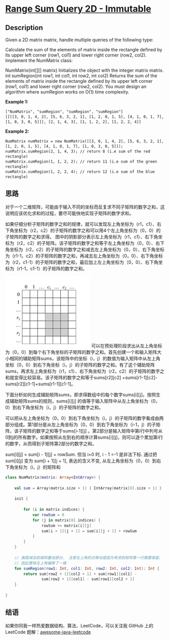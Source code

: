 # [Range Sum Query 2D - Immutable][title]

## Description

Given a 2D matrix matrix, handle multiple queries of the following type:

Calculate the sum of the elements of matrix inside the rectangle defined by its upper left corner (row1, col1) and lower
right corner (row2, col2).
Implement the NumMatrix class:

NumMatrix(int[][] matrix) Initializes the object with the integer matrix matrix.
int sumRegion(int row1, int col1, int row2, int col2) Returns the sum of the elements of matrix inside the rectangle
defined by its upper left corner (row1, col1) and lower right corner (row2, col2).
You must design an algorithm where sumRegion works on O(1) time complexity.

**Example 1:**

```
["NumMatrix", "sumRegion", "sumRegion", "sumRegion"]
[[[[3, 0, 1, 4, 2], [5, 6, 3, 2, 1], [1, 2, 0, 1, 5], [4, 1, 0, 1, 7], [1, 0, 3, 0, 5]]], [2, 1, 4, 3], [1, 1, 2, 2], [1, 2, 2, 4]]
```

**Example 2:**

```
NumMatrix numMatrix = new NumMatrix([[3, 0, 1, 4, 2], [5, 6, 3, 2, 1], [1, 2, 0, 1, 5], [4, 1, 0, 1, 7], [1, 0, 3, 0, 5]]);
numMatrix.sumRegion(2, 1, 4, 3); // return 8 (i.e sum of the red rectangle)
numMatrix.sumRegion(1, 1, 2, 2); // return 11 (i.e sum of the green rectangle)
numMatrix.sumRegion(1, 2, 2, 4); // return 12 (i.e sum of the blue rectangle)
```

## 思路

对于一个二维矩阵，可能由于输入不同的坐标而反复求不同子矩阵的数字之和，这说明应该优化求和的过程，要尽可能快地实现子矩阵的数字求和。

如果仔细分析子矩阵的数字之和的规律，就可以发现左上角坐标为（r1，c1）、右下角坐标为（r2，c2）的子矩阵的数字之和可以用4个左上角坐标为（0，0）的子矩阵的数字之和求得。
图中的阴影部分表示左上角坐标为（r1，c1）、右下角坐标为（r2，c2）的子矩阵。该子矩阵的数字之和等于左上角坐标为（0，0）、右下角坐标为（r2，c2）的子矩阵的数字之和减去左上角坐标为（0，0）、右下角坐标为（r1-1，c2）的子矩阵的数字之和，再减去左上角坐标为（0，0）、右下角坐标为（r2，c1-1）的子矩阵的数字之和，最后加上左上角坐标为（0，0）、右下角坐标为（r1-1，c1-1）的子矩阵的数字之和。

![image](img.png)
可以在预处理阶段求出从左上角坐标为（0，0）到每个右下角坐标的子矩阵的数字之和。首先创建一个和输入矩阵大小相同的辅助矩阵sums，该矩阵中的坐标（i，j）的数值为输入矩阵中从左上角坐标（0，0）到右下角坐标（i，j）的子矩阵的数字之和。有了这个辅助矩阵sums，再求左上角坐标为（r1，c1）、右下角坐标为（r2，c2）的子矩阵的数字之和就变得比较容易。该子矩阵的数字之和等于sums[r2][c2]
+sums[r1-1][c2]-sums[r2][c1-1]+sums[r1-1][c1-1]。

下面分析如何生成辅助矩阵sums，即求得数组中的每个数字sums[i][j]。按照生成辅助矩阵sums的规则，sums[i][j]
的值等于输入矩阵中从左上角坐标为（0，0）到右下角坐标为（i，j）的子矩阵的数字之和。

可以把从左上角坐标为（0，0）到右下角坐标为（i，j）的子矩阵的数字看成由两部分组成。第1部分是从左上角坐标为（0，0）到右下角坐标为（i-1，j）的子矩阵，该子矩阵的数字之和等于sums[i-1][j]
。第2部分是输入矩阵中第i行中列号从0到j的所有数字。如果按照从左到右的顺序计算sums[i][j]，则可以逐个累加第i行的数字，从而得到子矩阵第2部分的数字之和。

sum[i][j] = sum[i - 1][j] + rowSum. 但当 i=0 时, i - 1 =-1 是非法下标. 通过把 sum[i][j] 变为 sum[i + 1][j + 1], 表达的含义不变, 从左上角坐标为（0，0）到右下角坐标为（i，j）的矩阵和

```kotlin
class NumMatrix(matrix: Array<IntArray>) {

    val sum = Array(matrix.size + 1) { IntArray(matrix[0].size + 1) }

    init {

        for (i in matrix.indices) {
            var rowSum = 0
            for (j in matrix[0].indices) {
                rowSum += matrix[i][j]
                sum[i + 1][j + 1] = sum[i][j + 1] + rowSum
            }
        }
    }

    // 画图减去前缀和叠加部分， 注意左上角的点移动是因为考虑到矩阵第一行需要保留，
    // 因此整体左上角偏移了一格
    fun sumRegion(row1: Int, col1: Int, row2: Int, col2: Int): Int {
        return sum[row2 + 1][col2 + 1] + sum[row1][col1] -
                sum[row2 + 1][col1] - sum[row1][col2 + 1]
    }

}

```

## 结语

如果你同我一样热爱数据结构、算法、LeetCode，可以关注我 GitHub 上的 LeetCode 题解：[awesome-java-leetcode][ajl]


[title]: https://leetcode.cn/problems/range-sum-query-2d-immutable/

[ajl]: https://github.com/Blankj/awesome-java-leetcode
